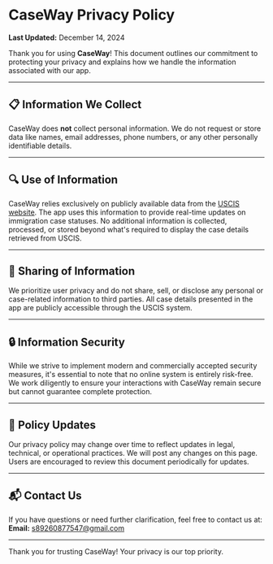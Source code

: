 # CaseWay Privacy Policy

**Last Updated:** December 14, 2024  

Thank you for using **CaseWay**! This document outlines our commitment to protecting your privacy and explains how we handle the information associated with our app.

---

## 📋 Information We Collect  

CaseWay does **not** collect personal information. We do not request or store data like names, email addresses, phone numbers, or any other personally identifiable details.

---

## 🔍 Use of Information  

CaseWay relies exclusively on publicly available data from the [USCIS website](https://egov.uscis.gov/). The app uses this information to provide real-time updates on immigration case statuses. No additional information is collected, processed, or stored beyond what's required to display the case details retrieved from USCIS.

---

## 🤝 Sharing of Information  

We prioritize user privacy and do not share, sell, or disclose any personal or case-related information to third parties. All case details presented in the app are publicly accessible through the USCIS system.

---

## 🔒 Information Security  

While we strive to implement modern and commercially accepted security measures, it's essential to note that no online system is entirely risk-free. We work diligently to ensure your interactions with CaseWay remain secure but cannot guarantee complete protection.

---

## 🔄 Policy Updates  

Our privacy policy may change over time to reflect updates in legal, technical, or operational practices. We will post any changes on this page. Users are encouraged to review this document periodically for updates.  

---

## 📬 Contact Us  

If you have questions or need further clarification, feel free to contact us at:  
**Email:** s89260877547@gmail.com  

--- 

Thank you for trusting CaseWay! Your privacy is our top priority.
